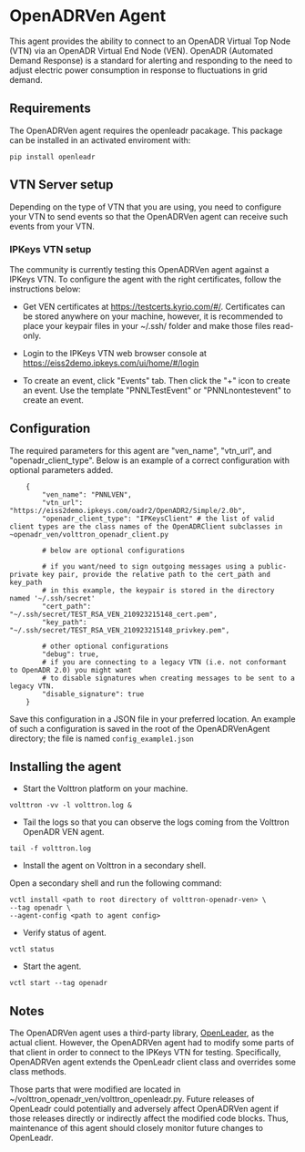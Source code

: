 # OpenADRVen Agent

This agent provides the ability to connect to an OpenADR Virtual Top Node (VTN) via an OpenADR Virtual End Node (VEN). 
OpenADR (Automated Demand Response) is a standard for alerting and responding to the need to adjust electric power
consumption in response to fluctuations in grid demand. 

## Requirements

The OpenADRVen agent requires the openleadr pacakage. This package can be installed in an activated enviroment with:

```shell
pip install openleadr
```

## VTN Server setup

Depending on the type of VTN that you are using, you need to configure your VTN to send events so that the OpenADRVen agent
can receive such events from your VTN.

### IPKeys VTN setup

The community is currently testing this OpenADRVen agent against a IPKeys VTN. To configure the agent with the right
certificates, follow the instructions below:

* Get VEN certificates at https://testcerts.kyrio.com/#/. Certificates can be stored anywhere on your machine, however,
it is recommended to place your keypair files in your ~/.ssh/ folder and make those files read-only.

* Login to the IPKeys VTN web browser console at https://eiss2demo.ipkeys.com/ui/home/#/login

* To create an event, click "Events" tab. Then click the "+" icon to create an event. Use the template "PNNLTestEvent" or
"PNNLnontestevent" to create an event.

## Configuration

The required parameters for this agent are "ven_name", "vtn_url", and "openadr_client_type". Below is an example of a
correct configuration with optional parameters added.

```jsonpath
    {
        "ven_name": "PNNLVEN",
        "vtn_url": "https://eiss2demo.ipkeys.com/oadr2/OpenADR2/Simple/2.0b",
        "openadr_client_type": "IPKeysClient" # the list of valid client types are the class names of the OpenADRClient subclasses in ~openadr_ven/volttron_openadr_client.py

        # below are optional configurations

        # if you want/need to sign outgoing messages using a public-private key pair, provide the relative path to the cert_path and key_path
        # in this example, the keypair is stored in the directory named '~/.ssh/secret'
        "cert_path": "~/.ssh/secret/TEST_RSA_VEN_210923215148_cert.pem",
        "key_path": "~/.ssh/secret/TEST_RSA_VEN_210923215148_privkey.pem",

        # other optional configurations
        "debug": true,
        # if you are connecting to a legacy VTN (i.e. not conformant to OpenADR 2.0) you might want
        # to disable signatures when creating messages to be sent to a legacy VTN.
        "disable_signature": true
    }
```

Save this configuration in a JSON file in your preferred location. An example of such a configuration is saved in the
root of the OpenADRVenAgent directory; the file is named `config_example1.json`



## Installing the agent

* Start the Volttron platform on your machine.

```shell
volttron -vv -l volttron.log &
```

* Tail the logs so that you can observe the logs coming from the Volttron OpenADR VEN agent.

```shell
tail -f volttron.log
```

* Install the agent on Volttron in a secondary shell.

Open a secondary shell and run the following command:

```shell
vctl install <path to root directory of volttron-openadr-ven> \
--tag openadr \
--agent-config <path to agent config>
```

* Verify status of agent.

```shell
vctl status
```

* Start the agent.

```shell
vctl start --tag openadr
```


## Notes

The OpenADRVen agent uses a third-party library, [OpenLeader](https://openleadr.org/docs/index.html), as the actual client.
However, the OpenADRVen agent had to modify some parts of that client in order to connect to the IPKeys VTN for testing. Specifically,
OpenADRVen agent extends the OpenLeadr client class and overrides some class methods.

Those parts that were modified are located in ~/volttron_openadr_ven/volttron_openleadr.py. Future releases of OpenLeadr could potentially and adversely
affect OpenADRVen agent if those releases directly or indirectly affect the modified code blocks. Thus, maintenance of this agent should closely monitor future changes to OpenLeadr.
